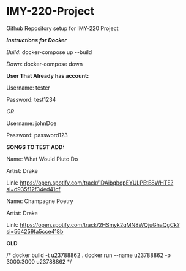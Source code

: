 # IMY-220-Project
Github Repository setup for IMY-220 Project

***Instructions for Docker***

*Build*: docker-compose up --build

*Down*: docker-compose down

**User That Already has account:**

Username: tester

Password: test1234 

*OR*

Username: johnDoe

Password: password123

**SONGS TO TEST ADD:**

Name: What Would Pluto Do

Artist: Drake

Link: https://open.spotify.com/track/1DAibqbopEYULPEtE8WHTE?si=d935f12f34ed41cf


Name: Champagne Poetry

Artist: Drake 

Link: https://open.spotify.com/track/2HSmyk2qMN8WQjuGhaQgCk?si=564259fa5cce418b



**OLD**

/* docker build -t u23788862 .
docker run --name u23788862 -p 3000:3000 u23788862 */


